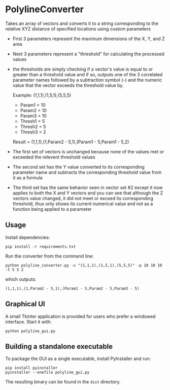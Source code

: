 # PolylineConverter
Takes an array of vectors and converts it to a string corresponding to the relative XYZ distance of specified locations using custom parameters

- First 3 parameters represent the maximum dimensions of the X, Y, and Z area
- Next 3 parameters represent a "threshold" for calculating the processed values
- the thresholds are simply checking if a vector's value is equal to or greater than a threshold value and if so, outputs one of the 3 correlated parameter names followed by a subtraction symbol (-) and the numeric    value that the vector exceeds the threshold value by.

  Example: (1,1,1),(1,5,1),(5,5,5)
    - Param1 = 10
    - Param2 = 10
    - Param3 = 10
    - Thresh1 = 5
    - Thresh2 = 5
    - Thresh3 = 2
 
    Result = (1,1,1),(1,Param2 - 5,1),(Param1 - 5,Param1 - 5,2)

 - The first set of vectors is unchanged because none of the values met or exceeded the relevent threshold values
 - The second set has the Y value converted to its corresponding parameter name and subtracts the corresponding threshold value from it as a formula
 - The third set has the same behavior seen in vector set #2 except it now applies to both the X and Y vectors  and you can see that although the Z vectors value changed, it did not meet or exceed its corresponding threshold, thus only shows its current numerical value and not as a function being applied to a parameter
  

## Usage
Install dependencies:
```
pip install -r requirements.txt
```

Run the converter from the command line:
```
python polyline_converter.py -v "(1,1,1),(1,5,1),(5,5,5)" -p 10 10 10 -t 5 5 2
```
which outputs:
```
(1,1,1),(1,Param2 - 5,1),(Param1 - 5,Param2 - 5,Param3 - 5)
```

## Graphical UI
A small Tkinter application is provided for users who prefer a windowed
interface. Start it with:
```
python polyline_gui.py
```

## Building a standalone executable
To package the GUI as a single executable, install PyInstaller and run:
```
pip install pyinstaller
pyinstaller --onefile polyline_gui.py
```
The resulting binary can be found in the `dist` directory.
